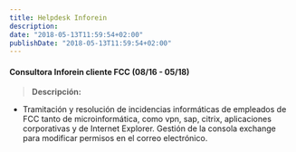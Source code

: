 ```yaml
---
title: Helpdesk Inforein
description:
date: "2018-05-13T11:59:54+02:00"
publishDate: "2018-05-13T11:59:54+02:00"
---
```

#### Consultora Inforein cliente FCC (08/16 - 05/18)
> 
> **Descripción:**

* Tramitación y resolución de incidencias informáticas de empleados de FCC tanto de microinformática, como vpn, sap, citrix, aplicaciones corporativas y de Internet Explorer. Gestión de la consola exchange para modificar permisos en el correo electrónico.